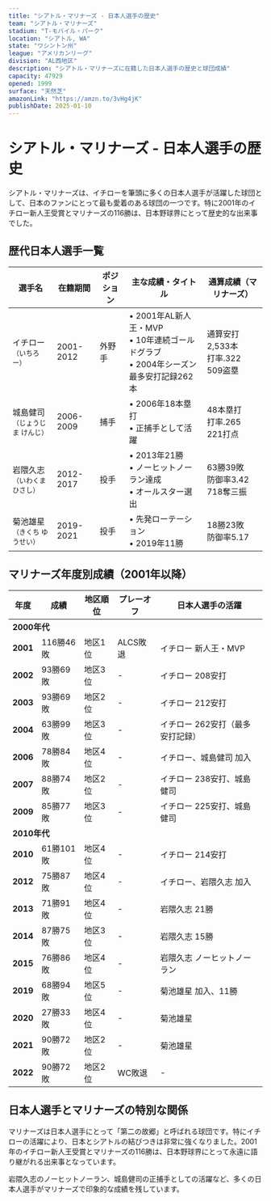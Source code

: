 ```yaml
---
title: "シアトル・マリナーズ - 日本人選手の歴史"
team: "シアトル・マリナーズ"
stadium: "T-モバイル・パーク"
location: "シアトル, WA"
state: "ワシントン州"
league: "アメリカンリーグ"
division: "AL西地区"
description: "シアトル・マリナーズに在籍した日本人選手の歴史と球団成績"
capacity: 47929
opened: 1999
surface: "天然芝"
amazonLink: "https://amzn.to/3vHg4jK"
publishDate: 2025-01-10
---
```


# シアトル・マリナーズ - 日本人選手の歴史

シアトル・マリナーズは、イチローを筆頭に多くの日本人選手が活躍した球団として、日本のファンにとって最も愛着のある球団の一つです。特に2001年のイチロー新人王受賞とマリナーズの116勝は、日本野球界にとって歴史的な出来事でした。

## 歴代日本人選手一覧

<div class="players-table-container">
  <table class="players-table">
    <thead>
      <tr>
        <th>選手名</th>
        <th>在籍期間</th>
        <th>ポジション</th>
        <th>主な成績・タイトル</th>
        <th>通算成績（マリナーズ）</th>
      </tr>
    </thead>
    <tbody>
      <tr class="player-row">
        <td class="player-name">イチロー<br><small>（いちろー）</small></td>
        <td>2001-2012</td>
        <td>外野手</td>
        <td>
          • 2001年AL新人王・MVP<br>
          • 10年連続ゴールドグラブ<br>
          • 2004年シーズン最多安打記録262本
        </td>
        <td>通算安打2,533本<br>打率.322<br>509盗塁</td>
      </tr>
      <tr class="player-row">
        <td class="player-name">城島健司<br><small>（じょうじま けんじ）</small></td>
        <td>2006-2009</td>
        <td>捕手</td>
        <td>
          • 2006年18本塁打<br>
          • 正捕手として活躍
        </td>
        <td>48本塁打<br>打率.265<br>221打点</td>
      </tr>
      <tr class="player-row">
        <td class="player-name">岩隈久志<br><small>（いわくま ひさし）</small></td>
        <td>2012-2017</td>
        <td>投手</td>
        <td>
          • 2013年21勝<br>
          • ノーヒットノーラン達成<br>
          • オールスター選出
        </td>
        <td>63勝39敗<br>防御率3.42<br>718奪三振</td>
      </tr>
      <tr class="player-row">
        <td class="player-name">菊池雄星<br><small>（きくち ゆうせい）</small></td>
        <td>2019-2021</td>
        <td>投手</td>
        <td>
          • 先発ローテーション<br>
          • 2019年11勝
        </td>
        <td>18勝23敗<br>防御率5.17</td>
      </tr>
    </tbody>
  </table>
</div>

## マリナーズ年度別成績（2001年以降）

<div class="records-table-container">
  <table class="records-table">
    <thead>
      <tr>
        <th>年度</th>
        <th>成績</th>
        <th>地区順位</th>
        <th>プレーオフ</th>
        <th>日本人選手の活躍</th>
      </tr>
    </thead>
    <tbody>
      <tr class="decade-header">
        <td colspan="5"><strong>2000年代</strong></td>
      </tr>
      <tr class="record-row highlight">
        <td><strong>2001</strong></td>
        <td>116勝46敗</td>
        <td>地区1位</td>
        <td>ALCS敗退</td>
        <td>イチロー 新人王・MVP</td>
      </tr>
      <tr class="record-row">
        <td><strong>2002</strong></td>
        <td>93勝69敗</td>
        <td>地区3位</td>
        <td>-</td>
        <td>イチロー 208安打</td>
      </tr>
      <tr class="record-row">
        <td><strong>2003</strong></td>
        <td>93勝69敗</td>
        <td>地区2位</td>
        <td>-</td>
        <td>イチロー 212安打</td>
      </tr>
      <tr class="record-row highlight">
        <td><strong>2004</strong></td>
        <td>63勝99敗</td>
        <td>地区3位</td>
        <td>-</td>
        <td>イチロー 262安打（最多安打記録）</td>
      </tr>
      <tr class="record-row">
        <td><strong>2006</strong></td>
        <td>78勝84敗</td>
        <td>地区4位</td>
        <td>-</td>
        <td>イチロー、城島健司 加入</td>
      </tr>
      <tr class="record-row">
        <td><strong>2007</strong></td>
        <td>88勝74敗</td>
        <td>地区2位</td>
        <td>-</td>
        <td>イチロー 238安打、城島健司</td>
      </tr>
      <tr class="record-row">
        <td><strong>2009</strong></td>
        <td>85勝77敗</td>
        <td>地区3位</td>
        <td>-</td>
        <td>イチロー 225安打、城島健司</td>
      </tr>
      <tr class="decade-header">
        <td colspan="5"><strong>2010年代</strong></td>
      </tr>
      <tr class="record-row">
        <td><strong>2010</strong></td>
        <td>61勝101敗</td>
        <td>地区4位</td>
        <td>-</td>
        <td>イチロー 214安打</td>
      </tr>
      <tr class="record-row">
        <td><strong>2012</strong></td>
        <td>75勝87敗</td>
        <td>地区4位</td>
        <td>-</td>
        <td>イチロー、岩隈久志 加入</td>
      </tr>
      <tr class="record-row">
        <td><strong>2013</strong></td>
        <td>71勝91敗</td>
        <td>地区4位</td>
        <td>-</td>
        <td>岩隈久志 21勝</td>
      </tr>
      <tr class="record-row">
        <td><strong>2014</strong></td>
        <td>87勝75敗</td>
        <td>地区3位</td>
        <td>-</td>
        <td>岩隈久志 15勝</td>
      </tr>
      <tr class="record-row">
        <td><strong>2015</strong></td>
        <td>76勝86敗</td>
        <td>地区4位</td>
        <td>-</td>
        <td>岩隈久志 ノーヒットノーラン</td>
      </tr>
      <tr class="record-row">
        <td><strong>2019</strong></td>
        <td>68勝94敗</td>
        <td>地区5位</td>
        <td>-</td>
        <td>菊池雄星 加入、11勝</td>
      </tr>
      <tr class="record-row">
        <td><strong>2020</strong></td>
        <td>27勝33敗</td>
        <td>地区4位</td>
        <td>-</td>
        <td>菊池雄星</td>
      </tr>
      <tr class="record-row">
        <td><strong>2021</strong></td>
        <td>90勝72敗</td>
        <td>地区2位</td>
        <td>-</td>
        <td>菊池雄星</td>
      </tr>
      <tr class="record-row playoff">
        <td><strong>2022</strong></td>
        <td>90勝72敗</td>
        <td>地区2位</td>
        <td>WC敗退</td>
        <td>-</td>
      </tr>
    </tbody>
  </table>
</div>

## 日本人選手とマリナーズの特別な関係

マリナーズは日本人選手にとって「第二の故郷」と呼ばれる球団です。特にイチローの活躍により、日本とシアトルの結びつきは非常に強くなりました。2001年のイチロー新人王受賞とマリナーズの116勝は、日本野球界にとって永遠に語り継がれる出来事となっています。

岩隈久志のノーヒットノーラン、城島健司の正捕手としての活躍など、多くの日本人選手がマリナーズで印象的な成績を残しています。